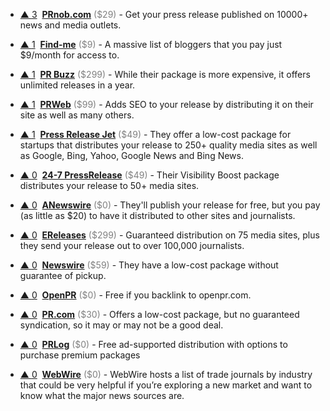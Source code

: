 - <a href="#vote-form" class="vote-link" rel="modal:open" id="PRnob.com">&#x25B2; <span class="count">3</span></a> &nbsp;**[PRnob.com](http://www.PRnob.com)** <span style="color: grey;">($29)</span> - Get your press release published on 10000+ news and media outlets.

- <a href="#vote-form" class="vote-link" rel="modal:open" id="Find-me">&#x25B2; <span class="count">1</span></a> &nbsp;**[Find-me](https://www.find-me.co/)** <span style="color: grey;">($9)</span> - A massive list of bloggers that you pay just $9/month for access to.

- <a href="#vote-form" class="vote-link" rel="modal:open" id="PR_Buzz">&#x25B2; <span class="count">1</span></a> &nbsp;**[PR Buzz](https://www.prbuzz.com/)** <span style="color: grey;">($299)</span> - While their package is more expensive, it offers unlimited releases in a year.

- <a href="#vote-form" class="vote-link" rel="modal:open" id="PRWeb">&#x25B2; <span class="count">1</span></a> &nbsp;**[PRWeb](http://service.prweb.com/home/)** <span style="color: grey;">($99)</span> - Adds SEO to your release by distributing it on their site as well as many others.

- <a href="#vote-form" class="vote-link" rel="modal:open" id="Press_Release_Jet">&#x25B2; <span class="count">1</span></a> &nbsp;**[Press Release Jet](https://pressreleasejet.com/)** <span style="color: grey;">($49)</span> - They offer a low-cost package for startups that distributes your release to 250+ quality media sites as well as Google, Bing, Yahoo, Google News and Bing News.

- <a href="#vote-form" class="vote-link" rel="modal:open" id="24-7_PressRelease">&#x25B2; <span class="count">0</span></a> &nbsp;**[24-7 PressRelease](http://www.24-7pressrelease.com/)** <span style="color: grey;">($49)</span> - Their Visibility Boost package distributes your release to 50+ media sites.

- <a href="#vote-form" class="vote-link" rel="modal:open" id="ANewswire">&#x25B2; <span class="count">0</span></a> &nbsp;**[ANewswire](http://www.anewswire.com/)** <span style="color: grey;">($0)</span> - They'll publish your release for free, but you pay (as little as $20) to have it distributed to other sites and journalists.

- <a href="#vote-form" class="vote-link" rel="modal:open" id="EReleases">&#x25B2; <span class="count">0</span></a> &nbsp;**[EReleases](http://www.kqzyfj.com/click-8424281-10838484)** <span style="color: grey;">($299)</span> - Guaranteed distribution on 75 media sites, plus they send your release out to over 100,000 journalists.

- <a href="#vote-form" class="vote-link" rel="modal:open" id="Newswire">&#x25B2; <span class="count">0</span></a> &nbsp;**[Newswire](https://www.newswire.com/)** <span style="color: grey;">($59)</span> - They have a low-cost package without guarantee of pickup.

- <a href="#vote-form" class="vote-link" rel="modal:open" id="OpenPR">&#x25B2; <span class="count">0</span></a> &nbsp;**[OpenPR](https://www.openpr.com/)** <span style="color: grey;">($0)</span> - Free if you backlink to openpr.com.

- <a href="#vote-form" class="vote-link" rel="modal:open" id="PR.com">&#x25B2; <span class="count">0</span></a> &nbsp;**[PR.com](http://www.pr.com/)** <span style="color: grey;">($30)</span> - Offers a low-cost package, but no guaranteed syndication, so it may or may not be a good deal.

- <a href="#vote-form" class="vote-link" rel="modal:open" id="PRLog">&#x25B2; <span class="count">0</span></a> &nbsp;**[PRLog](https://www.prlog.org/)** <span style="color: grey;">($0)</span> - Free ad-supported distribution with options to purchase premium packages

- <a href="#vote-form" class="vote-link" rel="modal:open" id="WebWire">&#x25B2; <span class="count">0</span></a> &nbsp;**[WebWire](https://www.webwire.com/IndustryList.asp)** <span style="color: grey;">($0)</span> - WebWire hosts a list of trade journals by industry that could be very helpful if you’re exploring a new market and want to know what the major news sources are.

